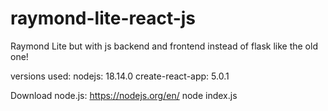 # raymond-lite-react-js
Raymond Lite but with js backend and frontend instead of flask like the old one!

versions used:
nodejs: 18.14.0
create-react-app: 5.0.1

Download node.js: https://nodejs.org/en/
node index.js
